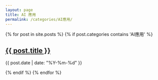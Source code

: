```yaml
---
layout: page
title: AI 應用
permalink: /categories/AI應用/
---
```


{% for post in site.posts %}
  {% if post.categories contains 'AI應用' %}
    <h2><a href="{{ site.baseurl }}{{ post.url }}">{{ post.title }}</a></h2>
    <p>{{ post.date | date: "%Y-%m-%d" }}</p>
  {% endif %}
{% endfor %}
